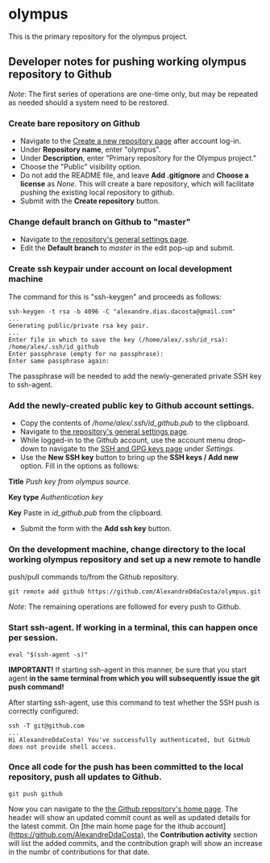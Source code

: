 # olympus

This is the primary repository for the olympus project.

## Developer notes for pushing working olympus repository to Github

*Note*: The first series of operations are one-time only, but may be repeated as needed should a system
need to be restored.

### Create bare repository on Github

* Navigate to the [Create a new repository page](https://github.com/new) after account log-in.
* Under **Repository name**, enter "olympus".
* Under **Description**, enter "Primary repository for the Olympus project."
* Choose the "Public" visibility option.
* Do not add the README file, and leave **Add .gitignore** and **Choose a license** as *None*. This will
create a bare repository, which will facilitate pushing the existing local repository to github.
* Submit with the **Create repository** button.

### Change default branch on Github to "master"

* Navigate to [the repository's general settings page](https://github.com/AlexandreDdaCosta/olympus/settings).
* Edit the **Default branch** to *master* in the edit pop-up and submit.

### Create ssh keypair under account on local development machine

The command for this is "ssh-keygen" and proceeds as follows:

```
ssh-keygen -t rsa -b 4096 -C "alexandre.dias.dacosta@gmail.com"
...
Generating public/private rsa key pair.
...
Enter file in which to save the key (/home/alex/.ssh/id_rsa): /home/alex/.ssh/id_github
Enter passphrase (empty for no passphrase):
Enter same passphrase again:
```

The passphrase will be needed to add the newly-generated private SSH key to ssh-agent.

###  Add the newly-created public key to Github account settings.

* Copy the contents of */home/alex/.ssh/id_github.pub* to the clipboard.
* Navigate to [the repository's general settings page](https://github.com/AlexandreDdaCosta/olympus/settings).
* While logged-in to the Github account, use the account menu drop-down to navigate to the [SSH and GPG keys page](https://github.com/settings/keys)
under *Settings*.
* Use the **New SSH key** button to bring up the **SSH keys / Add new** option. Fill in the options as follows:

**Title** *Push key from olympus source.*

**Key type** *Authentication key*

**Key** Paste in *id_github.pub* from the clipboard.

* Submit the form with the **Add ssh key** button.

### On the development machine, change directory to the local working olympus repository and set up a new remote to handle
push/pull commands to/from the Github repository.

```
git remote add github https://github.com/AlexandreDdaCosta/olympus.git
```

*Note*: The remaining operations are followed for every push to Github.

### Start ssh-agent. If working in a terminal, this can happen once per session.

```
eval "$(ssh-agent -s)"
```

**IMPORTANT!** If starting ssh-agent in this manner, be sure that you start agent **in the same terminal from which you will
subsequently issue the git push command!**

After starting ssh-agent, use this command to test whether the SSH push is correctly configured:

```
ssh -T git@github.com
...
Hi AlexandreDdaCosta! You've successfully authenticated, but GitHub does not provide shell access.
```

### Once all code for the push has been committed to the local repository, push all updates to Github.  

```
git push github
```

Now you can navigate to the [the Github repository's home page](https://github.com/AlexandreDdaCosta/olympus). The header
will show an updated commit count as well as updated details for the latest commit. On [the main home page for the ithub account]
(https://github.com/AlexandreDdaCosta), the **Contribution activity** section will list the added commits, and the
contribution graph will show an increase in the numbr of contributions for that date. 
